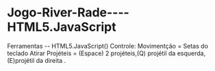 # Jogo-River-Rade----HTML5.JavaScript
Ferramentas -- HTML5.JavaScript()
Controle: Movimentção = Setas do teclado 
          Atirar Projéteis = (Espace) 2 projéteis,(Q) projétil da esquerda, (E)projétil da direita .
